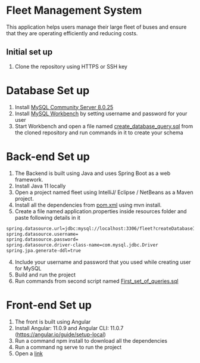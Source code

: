 # Fleet Management System
This application helps users manage their large fleet of buses and ensure that they are operating efficiently and reducing costs.

## Initial set up
1) Clone the repository using HTTPS or SSH key

# Database Set up
1) Install [MySQL Community Server 8.0.25](https://dev.mysql.com/downloads/mysql/)
2) Install [MySQL Workbench](https://dev.mysql.com/downloads/workbench/) by setting username and password for your user 
3) Start Workbench and open a file named [create_database_query.sql](https://github.com/varadjos89/Sitetracker/blob/master/create_database_query.sql) from the cloned repository and run commands in it to create your schema 

# Back-end Set up
1) The Backend is built using Java and uses Spring Boot as a web framework.
2) Install Java 11 locally 
2) Open a project named fleet using IntelliJ/ Eclipse / NetBeans as a Maven project.
3) Install all the dependencies from [pom.xml](https://github.com/varadjos89/Sitetracker/blob/master/fleet/pom.xml) using mvn install.
4) Create a file named application.properties inside resources folder and paste following details in it

```bash
spring.datasource.url=jdbc:mysql://localhost:3306/fleet?createDatabaseIfNotExist=true
spring.datasource.username=
spring.datasource.password=
spring.datasource.driver-class-name=com.mysql.jdbc.Driver
spring.jpa.generate-ddl=true
```

4) Include your username and password that you used while creating user for MySQL
5) Build and run the project
6) Run commands from second script named [First_set_of_queries.sql](https://github.com/varadjos89/Sitetracker/blob/master/First_set_of_queries.sql)

# Front-end Set up
1) The front is built using Angular
2) Install Angular: 11.0.9 and Angular CLI: 11.0.7 (https://angular.io/guide/setup-local)
3) Run a command npm install to download all the dependencies
4) Run a command ng serve to run the project
5) Open a [link](http://localhost:4200/)







